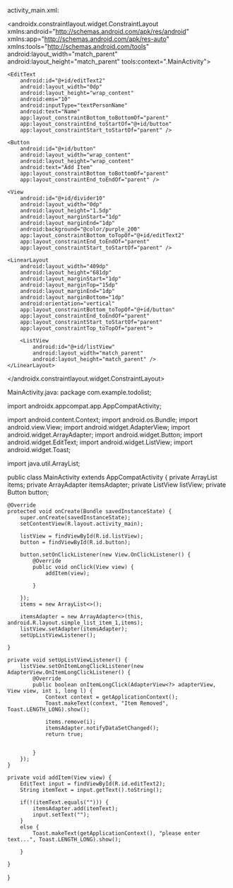 activity_main.xml:
<?xml version="1.0" encoding="utf-8"?>
<androidx.constraintlayout.widget.ConstraintLayout xmlns:android="http://schemas.android.com/apk/res/android"
    xmlns:app="http://schemas.android.com/apk/res-auto"
    xmlns:tools="http://schemas.android.com/tools"
    android:layout_width="match_parent"
    android:layout_height="match_parent"
    tools:context=".MainActivity">


    <EditText
        android:id="@+id/editText2"
        android:layout_width="0dp"
        android:layout_height="wrap_content"
        android:ems="10"
        android:inputType="textPersonName"
        android:text="Name"
        app:layout_constraintBottom_toBottomOf="parent"
        app:layout_constraintEnd_toStartOf="@+id/button"
        app:layout_constraintStart_toStartOf="parent" />

    <Button
        android:id="@+id/button"
        android:layout_width="wrap_content"
        android:layout_height="wrap_content"
        android:text="Add Item"
        app:layout_constraintBottom_toBottomOf="parent"
        app:layout_constraintEnd_toEndOf="parent" />

    <View
        android:id="@+id/divider10"
        android:layout_width="0dp"
        android:layout_height="1.5dp"
        android:layout_marginStart="1dp"
        android:layout_marginEnd="1dp"
        android:background="@color/purple_200"
        app:layout_constraintBottom_toTopOf="@+id/editText2"
        app:layout_constraintEnd_toEndOf="parent"
        app:layout_constraintStart_toStartOf="parent" />

    <LinearLayout
        android:layout_width="409dp"
        android:layout_height="681dp"
        android:layout_marginStart="1dp"
        android:layout_marginTop="15dp"
        android:layout_marginEnd="1dp"
        android:layout_marginBottom="1dp"
        android:orientation="vertical"
        app:layout_constraintBottom_toTopOf="@+id/button"
        app:layout_constraintEnd_toEndOf="parent"
        app:layout_constraintStart_toStartOf="parent"
        app:layout_constraintTop_toTopOf="parent">

        <ListView
            android:id="@+id/listView"
            android:layout_width="match_parent"
            android:layout_height="match_parent" />
    </LinearLayout>
</androidx.constraintlayout.widget.ConstraintLayout>



MainActivity.java:
package com.example.todolist;

import androidx.appcompat.app.AppCompatActivity;

import android.content.Context;
import android.os.Bundle;
import android.view.View;
import android.widget.AdapterView;
import android.widget.ArrayAdapter;
import android.widget.Button;
import android.widget.EditText;
import android.widget.ListView;
import android.widget.Toast;

import java.util.ArrayList;

public class MainActivity extends AppCompatActivity {
    private ArrayList<String> items;
    private ArrayAdapter<String> itemsAdapter;
    private ListView listView;
    private Button button;



    @Override
    protected void onCreate(Bundle savedInstanceState) {
        super.onCreate(savedInstanceState);
        setContentView(R.layout.activity_main);

        listView = findViewById(R.id.listView);
        button = findViewById(R.id.button);

        button.setOnClickListener(new View.OnClickListener() {
            @Override
            public void onClick(View view) {
                addItem(view);

            }

        });
        items = new ArrayList<>();

        itemsAdapter = new ArrayAdapter<>(this, android.R.layout.simple_list_item_1,items);
        listView.setAdapter(itemsAdapter);
        setUpListViewListener();

    }

    private void setUpListViewListener() {
        listView.setOnItemLongClickListener(new AdapterView.OnItemLongClickListener() {
            @Override
            public boolean onItemLongClick(AdapterView<?> adapterView, View view, int i, long l) {
                Context context = getApplicationContext();
                Toast.makeText(context, "Item Removed", Toast.LENGTH_LONG).show();

                items.remove(i);
                itemsAdapter.notifyDataSetChanged();
                return true;


            }
        });
    }

    private void addItem(View view) {
        EditText input = findViewById(R.id.editText2);
        String itemText = input.getText().toString();

        if(!(itemText.equals(""))) {
            itemsAdapter.add(itemText);
            input.setText("");
        }
        else {
            Toast.makeText(getApplicationContext(), "please enter text...", Toast.LENGTH_LONG).show();

        }

    }
}

 
